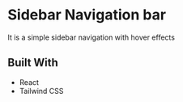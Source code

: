 # Sidebar Navigation bar

It is a simple sidebar navigation with hover effects

## Built With

- React
- Tailwind CSS